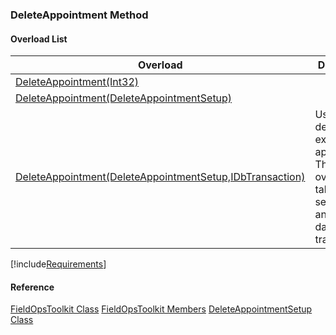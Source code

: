 ### DeleteAppointment Method

#### Overload List

| Overload | Description |
| --- | --- |
| [DeleteAppointment(Int32)](FChoice.Toolkits.Clarify~FChoice.Toolkits.Clarify.FieldOps.FieldOpsToolkit~DeleteAppointment(Int32).md) |   |
| [DeleteAppointment(DeleteAppointmentSetup)](FChoice.Toolkits.Clarify~FChoice.Toolkits.Clarify.FieldOps.FieldOpsToolkit~DeleteAppointment(DeleteAppointmentSetup).md) |   |
| [DeleteAppointment(DeleteAppointmentSetup,IDbTransaction)](FChoice.Toolkits.Clarify~FChoice.Toolkits.Clarify.FieldOps.FieldOpsToolkit~DeleteAppointment(DeleteAppointmentSetup,IDbTransaction).md) | Used to delete an existing appointment. This overload takes a setup object and a database transaction.   |

[!include[Requirements](../partials/requirements.md)]



#### Reference

[FieldOpsToolkit Class](FChoice.Toolkits.Clarify~FChoice.Toolkits.Clarify.FieldOps.FieldOpsToolkit.md)
[FieldOpsToolkit Members](FChoice.Toolkits.Clarify~FChoice.Toolkits.Clarify.FieldOps.FieldOpsToolkit_members.md)
[DeleteAppointmentSetup Class](FChoice.Toolkits.Clarify~FChoice.Toolkits.Clarify.FieldOps.DeleteAppointmentSetup.md)
